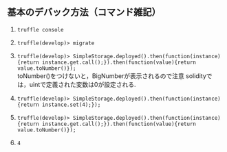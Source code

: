 
## 基本のデバック方法（コマンド雑記）
1. `truffle console`
1. `truffle(develop)> migrate`
1. `truffle(develop)> SimpleStorage.deployed().then(function(instance){return instance.get.call();}).then(function(value){return value.toNumber()});`  
toNumber()をつけないと，BigNumberが表示されるので注意
solidityでは，uintで定義された変数は0が設定される.

1. `truffle(develop)> SimpleStorage.deployed().then(function(instance){return instance.set(4);});`

1. `truffle(develop)> SimpleStorage.deployed().then(function(instance){return instance.get.call();}).then(function(value){return value.toNumber()});`
1. `4`


